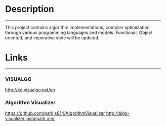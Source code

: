 # Description
-------
This project contains algorithm implementations, compiler optimization through various programming languages and models. Functional, Object oriented, and imperative style will be updated.

# Links
-------
### VISUALGO
http://ko.visualgo.net/en
### Algorithm Visualizer
https://github.com/parkjs814/AlgorithmVisualizer
http://algo-visualizer.jasonpark.me/

